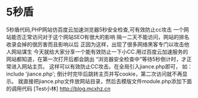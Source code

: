# 5秒盾
5秒盾代码,PHP网站仿百度云加速浏览器5秒安全检查,可有效防止cc攻击
一个网站能否正常访问对于这个网站SEO有很大的影响
隔一二天不能访问，网站的排名收录会掉的很厉害而且影响以后
正因为这样，出现了很多网络黑客专门以攻击他人网站谋生
今天就给大家分享一个能有效防止一下小CC.用过百度云加速服务的网站都知道，在第一次打开后都会跳出
“浏览器安全检查中”等待5秒倒计时，才正常进入网站主页。
这样可以有效防止CC攻击。在全局引入jiance.php即可，
如：include 'jiance.php';
倒计时完毕后跳转主页并写cookie，第二次访问就不再显示。
就直接把jiance.php文件放网站目录，然后去模版文件module.php添加下面的调用代码
[Test小林] http://blog.mcxhz.cn
